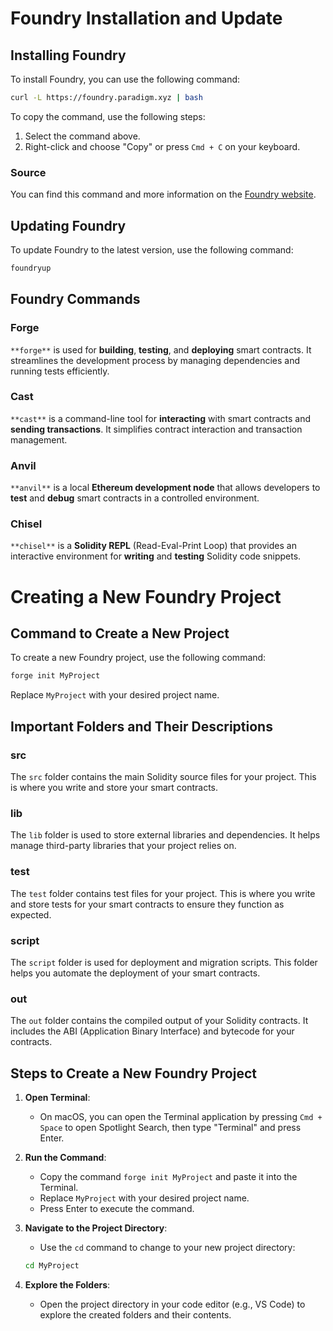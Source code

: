 
# Foundry Installation and Update

## Installing Foundry

To install Foundry, you can use the following command:

```sh
curl -L https://foundry.paradigm.xyz | bash
```

To copy the command, use the following steps:
1. Select the command above.
2. Right-click and choose "Copy" or press `Cmd + C` on your keyboard.

### Source
You can find this command and more information on the [Foundry website](https://getfoundry.sh/).

## Updating Foundry

To update Foundry to the latest version, use the following command:

```sh
foundryup
```

## Foundry Commands

### Forge
`**forge**` is used for **building**, **testing**, and **deploying** smart contracts. It streamlines the development process by managing dependencies and running tests efficiently.

### Cast
`**cast**` is a command-line tool for **interacting** with smart contracts and **sending transactions**. It simplifies contract interaction and transaction management.

### Anvil
`**anvil**` is a local **Ethereum development node** that allows developers to **test** and **debug** smart contracts in a controlled environment.

### Chisel
`**chisel**` is a **Solidity REPL** (Read-Eval-Print Loop) that provides an interactive environment for **writing** and **testing** Solidity code snippets.

# Creating a New Foundry Project

## Command to Create a New Project

To create a new Foundry project, use the following command:

```sh
forge init MyProject
```

Replace `MyProject` with your desired project name.

## Important Folders and Their Descriptions

### src
The `src` folder contains the main Solidity source files for your project. This is where you write and store your smart contracts.

### lib
The `lib` folder is used to store external libraries and dependencies. It helps manage third-party libraries that your project relies on.

### test
The `test` folder contains test files for your project. This is where you write and store tests for your smart contracts to ensure they function as expected.

### script
The `script` folder is used for deployment and migration scripts. This folder helps you automate the deployment of your smart contracts.

### out
The `out` folder contains the compiled output of your Solidity contracts. It includes the ABI (Application Binary Interface) and bytecode for your contracts.

## Steps to Create a New Foundry Project

1. **Open Terminal**:
   - On macOS, you can open the Terminal application by pressing `Cmd + Space` to open Spotlight Search, then type "Terminal" and press Enter.

2. **Run the Command**:
   - Copy the command `forge init MyProject` and paste it into the Terminal.
   - Replace `MyProject` with your desired project name.
   - Press Enter to execute the command.

3. **Navigate to the Project Directory**:
   - Use the `cd` command to change to your new project directory:
   ```sh
   cd MyProject
   ```

4. **Explore the Folders**:
   - Open the project directory in your code editor (e.g., VS Code) to explore the created folders and their contents.

